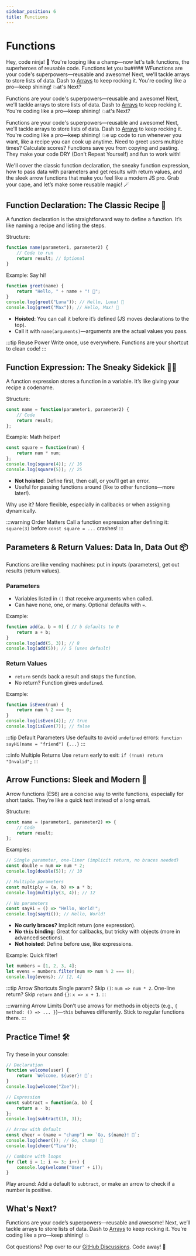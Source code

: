```yaml
---
sidebar_position: 6
title: Functions
---
```


# Functions

Hey, code ninja! 🥷 You're looping like a champ—now let's talk functions, the superheroes of reusable code. Functions let you bu#### WFunctions are your code's superpowers—reusable and awesome! Next, we'll tackle arrays to store lists of data. Dash to [Arrays](./arrays.md) to keep rocking it. You're coding like a pro—keep shining! 💥at's Next?

Functions are your code's superpowers—reusable and awesome! Next, we'll tackle arrays to store lists of data. Dash to [Arrays](./arrays.md) to keep rocking it. You're coding like a pro—keep shining! 💥at's Next?

Functions are your code's superpowers—reusable and awesome! Next, we'll tackle arrays to store lists of data. Dash to [Arrays](./arrays.md) to keep rocking it. You're coding like a pro—keep shining! 💥e up code to run whenever you want, like a recipe you can cook up anytime. Need to greet users multiple times? Calculate scores? Functions save you from copying and pasting. They make your code DRY (Don't Repeat Yourself) and fun to work with!

We'll cover the classic function declaration, the sneaky function expression, how to pass data with parameters and get results with return values, and the sleek arrow functions that make you feel like a modern JS pro. Grab your cape, and let’s make some reusable magic! 🪄

## Function Declaration: The Classic Recipe 🍳

A function declaration is the straightforward way to define a function. It’s like naming a recipe and listing the steps.

Structure:

```javascript
function name(parameter1, parameter2) {
    // Code to run
    return result; // Optional
}
```

Example: Say hi!

```javascript
function greet(name) {
    return "Hello, " + name + "! 👋";
}
console.log(greet("Luna")); // Hello, Luna! 👋
console.log(greet("Max")); // Hello, Max! 👋
```

- **Hoisted**: You can call it before it’s defined (JS moves declarations to the top).
- Call it with `name(arguments)`—arguments are the actual values you pass.

:::tip Reuse Power
Write once, use everywhere. Functions are your shortcut to clean code!
:::

## Function Expression: The Sneaky Sidekick 🕵️‍♂️

A function expression stores a function in a variable. It’s like giving your recipe a codename.

Structure:

```javascript
const name = function(parameter1, parameter2) {
    // Code
    return result;
};
```

Example: Math helper!

```javascript
const square = function(num) {
    return num * num;
};
console.log(square(4)); // 16
console.log(square(5)); // 25
```

- **Not hoisted**: Define first, then call, or you’ll get an error.
- Useful for passing functions around (like to other functions—more later!).

Why use it? More flexible, especially in callbacks or when assigning dynamically.

:::warning Order Matters
Call a function expression after defining it: `square(3)` before `const square = ...` crashes!
:::

## Parameters & Return Values: Data In, Data Out 📦

Functions are like vending machines: put in inputs (parameters), get out results (return values).

### Parameters

- Variables listed in `()` that receive arguments when called.
- Can have none, one, or many. Optional defaults with `=`.

Example:

```javascript
function add(a, b = 0) { // b defaults to 0
    return a + b;
}
console.log(add(5, 3)); // 8
console.log(add(5)); // 5 (uses default)
```

### Return Values

- `return` sends back a result and stops the function.
- No return? Function gives `undefined`.

Example:

```javascript
function isEven(num) {
    return num % 2 === 0;
}
console.log(isEven(4)); // true
console.log(isEven(7)); // false
```

:::tip Default Parameters
Use defaults to avoid `undefined` errors: `function sayHi(name = "friend") {...}`
:::

:::info Multiple Returns
Use `return` early to exit: `if (!num) return "Invalid";`
:::

## Arrow Functions: Sleek and Modern 🏹

Arrow functions (ES6) are a concise way to write functions, especially for short tasks. They’re like a quick text instead of a long email.

Structure:

```javascript
const name = (parameter1, parameter2) => {
    // Code
    return result;
};
```

Examples:

```javascript
// Single parameter, one-liner (implicit return, no braces needed)
const double = num => num * 2;
console.log(double(5)); // 10

// Multiple parameters
const multiply = (a, b) => a * b;
console.log(multiply(3, 4)); // 12

// No parameters
const sayHi = () => "Hello, World!";
console.log(sayHi()); // Hello, World!
```

- **No curly braces?** Implicit return (one expression).
- **No `this` binding**: Great for callbacks, but tricky with objects (more in advanced sections).
- **Not hoisted**: Define before use, like expressions.

Example: Quick filter!

```javascript
let numbers = [1, 2, 3, 4];
let evens = numbers.filter(num => num % 2 === 0);
console.log(evens); // [2, 4]
```

:::tip Arrow Shortcuts
Single param? Skip `()`: `num => num * 2`. One-line return? Skip `return` and `{}`: `x => x + 1`.
:::

:::warning Arrow Limits
Don’t use arrows for methods in objects (e.g., `{ method: () => ... }`)—`this` behaves differently. Stick to regular functions there.
:::

## Practice Time! 🛠️

Try these in your console:

```javascript
// Declaration
function welcome(user) {
    return `Welcome, ${user}! 🌟`;
}
console.log(welcome("Zoe"));

// Expression
const subtract = function(a, b) {
    return a - b;
};
console.log(subtract(10, 3));

// Arrow with default
const cheer = (name = "champ") => `Go, ${name}! 🎉`;
console.log(cheer()); // Go, champ! 🎉
console.log(cheer("Tina"));

// Combine with loops
for (let i = 1; i <= 3; i++) {
    console.log(welcome("User" + i));
}
```

Play around: Add a default to `subtract`, or make an arrow to check if a number is positive.

## What's Next?

Functions are your code’s superpowers—reusable and awesome! Next, we’ll tackle arrays to store lists of data. Dash to [Arrays](./Javascript/arrays) to keep rocking it. You’re coding like a pro—keep shining! 💥

Got questions? Pop over to our [GitHub Discussions](https://github.com/sammy6378/reference/discussions). Code away! 🚀
